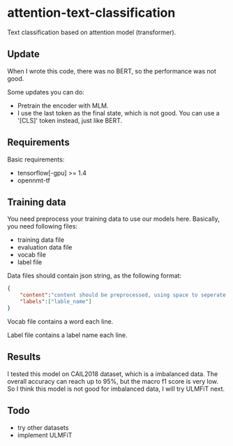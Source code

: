 # attention-text-classification
Text classification based on attention model (transformer).

## Update

When I wrote this code, there was no BERT, so the performance was not good.

Some updates you can do:
- Pretrain the encoder with MLM.
- I use the last token as the final state, which is not good. You can use a '[CLS]' token instead, just like BERT.

## Requirements

Basic requirements:
- tensorflow[-gpu] >= 1.4
- opennmt-tf

## Training data
You need preprocess your training data to use our models here. Basically, you need following files:
- training data file
- evaluation data file
- vocab file
- label file

Data files should contain json string, as the following format:
```json
{
    "content":"content should be preprocessed, using space to seperate words",
    "labels":["lable_name"]
}
```

Vocab file contains a word each line.

Label file contains a label name each line.

## Results
I tested this model on CAIL2018 dataset, which is a imbalanced data. The overall accuracy can reach up to 95%, but the macro f1 score is very low. So I think this model is not good for imbalanced data, I will try ULMFiT next.

## Todo
- try other datasets
- implement ULMFiT

